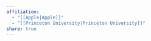 ```yaml
---
affiliation:
  - "[[Apple|Apple]]"
  - "[[Princeton University|Princeton University]]"
share: true
---
```

